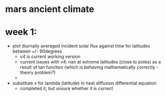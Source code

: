 # mars ancient climate

# week 1:
- plot diurnally averaged incident solar flux against time for latitudes between +/- 90degrees
    - v4 is current working version
    - current issues with v4: nan at extreme latitudes (close to poles) as a result of tan function (which is behaving mathematically correctly - theory problem?)
    - 
- substitute x for lambda (latitude) in heat diffusion differential equation
    - completed it, but unsure whether it is correct

